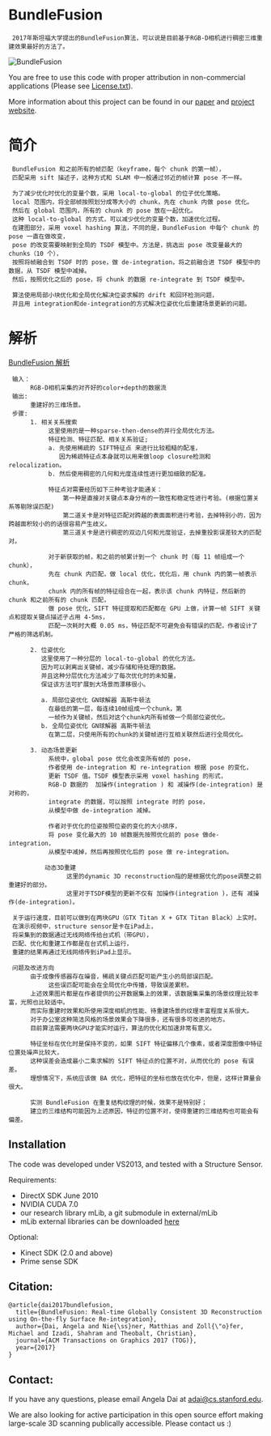 # BundleFusion
     2017年斯坦福大学提出的BundleFusion算法，可以说是目前基于RGB-D相机进行稠密三维重建效果最好的方法了。
 
![BundleFusion](img/teaser.jpg)


You are free to use this code with proper attribution in non-commercial applications (Please see [License.txt](License.txt)).

More information about this project can be found in our [paper](https://arxiv.org/pdf/1604.01093.pdf) and [project website](http://graphics.stanford.edu/projects/bundlefusion/).

# 简介
     BundleFusion 和之前所有的帧匹配（keyframe，每个 chunk 的第一帧），
     匹配采用 sift 描述子，这种方式和 SLAM 中一般通过邻近的帧计算 pose 不一样。

     为了减少优化时优化的变量个数，采用 local-to-global 的位子优化策略。
     local 范围内，将全部帧按照划分成等大小的 chunk，先在 chunk 内做 pose 优化。
     然后在 global 范围内，所有的 chunk 的 pose 放在一起优化。
     这种 local-to-global 的方式，可以减少优化的变量个数，加速优化过程。
     在建图部分，采用 voxel hashing 算法，不同的是，BundleFusion 中每个 chunk 的 pose 一直在做改变，
     pose 的改变需要映射到全局的 TSDF 模型中。方法是，挑选出 pose 改变量最大的 chunks（10 个），
     按照将帧融合到 TSDF 时的 pose，做 de-integration，将之前融合进 TSDF 模型中的数据，从 TSDF 模型中减掉。
     然后，按照优化之后的 pose，将 chunk 的数据 re-integrate 到 TSDF 模型中。
 
     算法使用局部小块优化和全局优化解决位姿求解的 drift 和回环检测问题，
     并且用 integration和de-integration的方式解决位姿优化后重建场景更新的问题。

# 解析
[BundleFusion 解析](https://blog.csdn.net/fuxingyin/article/details/52921958)

     输入：
          RGB-D相机采集的对齐好的color+depth的数据流
     输出:
          重建好的三维场景。
     步骤:
          1. 相关关系搜索
               这里使用的是一种sparse-then-dense的并行全局优化方法。
               特征检测、特征匹配、相关关系验证;
               a. 先使用稀疏的 SIFT特征点 来进行比较粗糙的配准，
                  因为稀疏特征点本身就可以用来做loop closure检测和relocalization。
               b. 然后使用稠密的几何和光度连续性进行更加细致的配准。
               
               特征点对需要经历如下三种考验才能通关：
                   第一种是直接对关键点本身分布的一致性和稳定性进行考验。(根据位置关系等剔除误匹配)
                   第二道关卡是对特征匹配对跨越的表面面积进行考验，去掉特别小的，因为跨越面积较小的的话很容易产生歧义。
                   第三道关卡是进行稠密的双边几何和光度验证，去掉重投影误差较大的匹配对。
                   
               对于新获取的帧，和之前的帧累计到一个 chunk 时（每 11 帧组成一个 chunk），
               先在 chunk 内匹配，做 local 优化，优化后，用 chunk 内的第一帧表示 chunk，
               chunk 内的所有帧的特征组合在一起，表示该 chunk 内特征，然后新的 chunk 和之前所有的 chunk 匹配，
               做 pose 优化，SIFT 特征提取和匹配都在 GPU 上做，计算一帧 SIFT 关键点和提取关键点描述子占用 4-5ms，
               匹配一次耗时大概 0.05 ms，特征匹配不可避免会有错误的匹配，作者设计了严格的筛选机制。
               
          2. 位姿优化
             这里使用了一种分层的 local-to-global 的优化方法。
             因为可以剥离出关键帧，减少存储和待处理的数据。
             并且这种分层优化方法减少了每次优化时的未知量，
             保证该方法可扩展到大场景而漂移很小。
             
             a. 局部位姿优化 GN球解器 高斯牛顿法
               在最低的第一层，每连续10帧组成一个chunk，第
               一帧作为关键帧，然后对这个chunk内所有帧做一个局部位姿优化。
             b. 全局位姿优化 GN球解器 高斯牛顿法
               在第二层，只使用所有的chunk的关键帧进行互相关联然后进行全局优化。
               
          3. 动态场景更新
               系统中，global pose 优化会改变所有帧的 pose，
               作者使用 de-integration 和 re-integration 根据 pose 的变化，
               更新 TSDF 值。TSDF 模型表示采用 voxel hashing 的形式，
               RGB-D 数据的  加操作(integration ) 和 减操作(de-integration) 是对称的，
               integrate 的数据，可以按照 integrate 时的 pose，
               从模型中做 de-integration 减掉。
               
               作者对于优化的位姿按照位姿的变化的大小排序，
               将 pose 变化最大的 10 帧数据先按照优化前的 pose 做de-integration，
               从模型中减掉，然后再按照优化后的 pose 做 re-integration。
              
              动态3D重建
                    这里的dynamic 3D reconstruction指的是根据优化的pose调整之前重建好的部分。
                    这里对于TSDF模型的更新不仅有 加操作(integration )，还有 减操作(de-integration)。
                    
     关于运行速度，目前可以做到在两块GPU（GTX Titan X + GTX Titan Black）上实时。
     在演示视频中，structure sensor是卡在iPad上，
     将采集到的数据通过无线网络传给台式机（带GPU），
     匹配、优化和重建工作都是在台式机上运行，
     重建的结果再通过无线网络传到iPad上显示。
     
     问题及改进方向
          由于成像传感器存在噪音，稀疏关键点匹配可能产生小的局部误匹配。
               这些误匹配可能会在全局优化中传播，导致误差累积。
          上述效果图片都是在作者提供的公开数据集上的效果，该数据集采集的场景纹理比较丰富，光照也比较适中。
          而实际重建时效果和所使用深度相机的性能、待重建场景的纹理丰富程度关系很大。
          对于办公室这种简洁风格的场景效果会下降很多，还有很多可改进的地方。
          目前算法需要两块GPU才能实时运行，算法的优化和加速非常有意义。
          
          特征坐标在优化时是保持不变的，如果 SIFT 特征偏移几个像素，或者深度图像中特征位置处噪声比较大，
          这种误差会造成最小二乘求解的 SIFT 特征点的位置不对，从而优化的 pose 有误差。
          理想情况下，系统应该做 BA 优化，把特征的坐标也放在优化中，但是，这样计算量会很大。
          
          实测 BundleFusion 在重复结构纹理的时候，效果不是特别好；
          建立的三维结构可能因为上述原因，特征的位置不对，使得重建的三维结构也可能会有偏差。



## Installation
The code was developed under VS2013, and tested with a Structure Sensor.

Requirements:
- DirectX SDK June 2010
- NVIDIA CUDA 7.0
- our research library mLib, a git submodule in external/mLib
- mLib external libraries can be downloaded [here](http://kaldir.vc.in.tum.de/mLib/mLibExternal.zip)

Optional:
- Kinect SDK (2.0 and above)
- Prime sense SDK


## Citation:  
```
@article{dai2017bundlefusion,
  title={BundleFusion: Real-time Globally Consistent 3D Reconstruction using On-the-fly Surface Re-integration},
  author={Dai, Angela and Nie{\ss}ner, Matthias and Zoll{\"o}fer, Michael and Izadi, Shahram and Theobalt, Christian},
  journal={ACM Transactions on Graphics 2017 (TOG)},
  year={2017}
}
```

## Contact:
If you have any questions, please email Angela Dai at adai@cs.stanford.edu.



We are also looking for active participation in this open source effort making large-scale 3D scanning publically accessible. Please contact us :)
